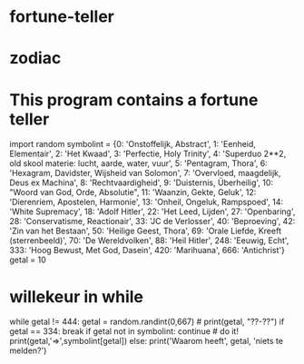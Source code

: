 # fortune-teller
# zodiac
# This program contains a fortune teller 
import random
symbolint = {0: 'Onstoffelijk, Abstract',
             1: 'Eenheid, Elementair',
             2: 'Het Kwaad',
             3: 'Perfectie, Holy Trinity',
             4: 'Superduo 2**2, old skool materie: lucht, aarde, water, vuur',
             5: 'Pentagram, Thora',
             6: 'Hexagram, Davidster, Wijsheid van Solomon',
             7: 'Overvloed, maagdelijk, Deus ex Machina',
             8: 'Rechtvaardigheid',
             9: 'Duisternis, Überheilig',
             10: "Woord van God, Orde, Absolutie",
             11: 'Waanzin, Gekte, Geluk',
             12: 'Dierenriem, Apostelen, Harmonie',
             13: 'Onheil, Ongeluk, Rampspoed',
             14: 'White Supremacy', 18: 'Adolf Hitler', 22: 'Het Leed, Lijden', 27: 'Openbaring',
             28: 'Conservatisme, Reactionair',
             33: 'JC de Verlosser', 40: 'Beproeving', 42: 'Zin van het Bestaan',
             50: 'Heilige Geest, Thora', 69: 'Orale Liefde, Kreeft (sterrenbeeld)',
             70: 'De Wereldvolken', 88: 'Heil Hitler', 248: 'Eeuwig, Echt',
             333: 'Hoog Bewust, Met God, Dasein', 420: 'Marihuana', 666: 'Antichrist'}
getal = 10

# willekeur in while
while getal != 444:
	getal = random.randint(0,667)
	# print(getal, "??-??")
	if getal == 334: break
	if getal not in symbolint: continue
	# do it!
	print(getal,'=>',symbolint[getal])
else:
	print('Waarom heeft', getal, 'niets te melden?') 
